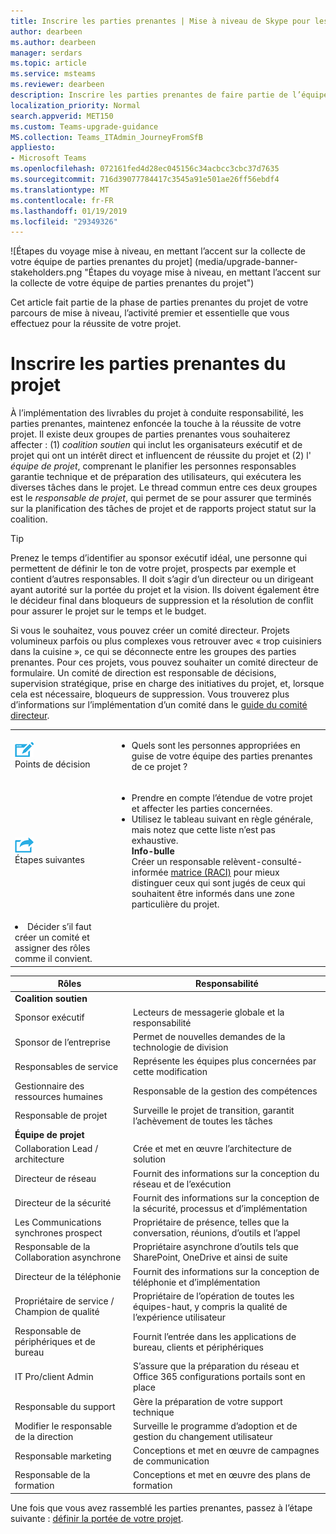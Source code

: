 ```yaml
---
title: Inscrire les parties prenantes | Mise à niveau de Skype pour les entreprises aux équipes de planification
author: dearbeen
ms.author: dearbeen
manager: serdars
ms.topic: article
ms.service: msteams
ms.reviewer: dearbeen
description: Inscrire les parties prenantes de faire partie de l’équipe de projet pour votre mise à niveau.
localization_priority: Normal
search.appverid: MET150
ms.custom: Teams-upgrade-guidance
MS.collection: Teams_ITAdmin_JourneyFromSfB
appliesto:
- Microsoft Teams
ms.openlocfilehash: 072161fed4d28ec045156c34acbcc3cbc37d7635
ms.sourcegitcommit: 716d39077784417c3545a91e501ae26ff56ebdf4
ms.translationtype: MT
ms.contentlocale: fr-FR
ms.lasthandoff: 01/19/2019
ms.locfileid: "29349326"
---
```

![Étapes du voyage mise à niveau, en mettant l’accent sur la collecte de votre équipe de parties prenantes du projet] (media/upgrade-banner-stakeholders.png "Étapes du voyage mise à niveau, en mettant l’accent sur la collecte de votre équipe de parties prenantes du projet")

Cet article fait partie de la phase de parties prenantes du projet de votre parcours de mise à niveau, l’activité premier et essentielle que vous effectuez pour la réussite de votre projet.

# <a name="enlist-your-project-stakeholders"></a>Inscrire les parties prenantes du projet

À l’implémentation des livrables du projet à conduite responsabilité, les parties prenantes, maintenez enfoncée la touche à la réussite de votre projet. Il existe deux groupes de parties prenantes vous souhaiterez affecter : (1) _coalition soutien_ qui inclut les organisateurs exécutif et de projet qui ont un intérêt direct et influencent de réussite du projet et (2) l' _équipe de projet_, comprenant le planifier les personnes responsables garantie technique et de préparation des utilisateurs, qui exécutera les diverses tâches dans le projet. Le thread commun entre ces deux groupes est le _responsable de projet_, qui permet de se pour assurer que terminés sur la planification des tâches de projet et de rapports project statut sur la coalition.

> [!Tip]
> Prenez le temps d’identifier au sponsor exécutif idéal, une personne qui permettent de définir le ton de votre projet, prospects par exemple et contient d’autres responsables. Il doit s’agir d’un directeur ou un dirigeant ayant autorité sur la portée du projet et la vision. Ils doivent également être le décideur final dans bloqueurs de suppression et la résolution de conflit pour assurer le projet sur le temps et le budget.

Si vous le souhaitez, vous pouvez créer un comité directeur. Projets volumineux parfois ou plus complexes vous retrouver avec « trop cuisiniers dans la cuisine », ce qui se déconnecte entre les groupes des parties prenantes. Pour ces projets, vous pouvez souhaiter un comité directeur de formulaire. Un comité de direction est responsable de décisions, supervision stratégique, prise en charge des initiatives du projet, et, lorsque cela est nécessaire, bloqueurs de suppression. Vous trouverez plus d’informations sur l’implémentation d’un comité dans le [guide du comité directeur](https://aka.ms/SteeringCommittee).

| | |
|---|---|
| ![](media/audio_conferencing_image7.png) <br/>Points de décision | <ul><li>Quels sont les personnes appropriées en guise de votre équipe des parties prenantes de ce projet ?</li></ul> |
| ![](media/audio_conferencing_image9.png)<br/>Étapes suivantes | <ul><li>Prendre en compte l’étendue de votre projet et affecter les parties concernées.</li><li>Utilisez le tableau suivant en règle générale, mais notez que cette liste n’est pas exhaustive.<br><strong>Info-bulle</strong><br>Créer un responsable relèvent-consulté-informée [matrice (RACI)](https://en.wikipedia.org/wiki/Responsibility_assignment_matrix) pour mieux distinguer ceux qui sont jugés de ceux qui souhaitent être informés dans une zone particulière du projet.</li> |
| <li>Décider s’il faut créer un comité et assigner des rôles comme il convient.</li></ul> | |

| Rôles | Responsabilité |
|---|---|
| **Coalition soutien** | |
| Sponsor exécutif | Lecteurs de messagerie globale et la responsabilité |
| Sponsor de l’entreprise | Permet de nouvelles demandes de la technologie de division |
| Responsables de service | Représente les équipes plus concernées par cette modification |
| Gestionnaire des ressources humaines | Responsable de la gestion des compétences |
| Responsable de projet | Surveille le projet de transition, garantit l’achèvement de toutes les tâches |
| **Équipe de projet** | |
| Collaboration Lead / architecture | Crée et met en œuvre l’architecture de solution |
| Directeur de réseau | Fournit des informations sur la conception du réseau et de l’exécution |
| Directeur de la sécurité | Fournit des informations sur la conception de la sécurité, processus et d’implémentation |
| Les Communications synchrones prospect | Propriétaire de présence, telles que la conversation, réunions, d’outils et l’appel |
| Responsable de la Collaboration asynchrone | Propriétaire asynchrone d’outils tels que SharePoint, OneDrive et ainsi de suite |
| Directeur de la téléphonie | Fournit des informations sur la conception de téléphonie et d’implémentation |
| Propriétaire de service / Champion de qualité | Propriétaire de l’opération de toutes les équipes-haut, y compris la qualité de l’expérience utilisateur |
| Responsable de périphériques et de bureau | Fournit l’entrée dans les applications de bureau, clients et périphériques |
| IT Pro/client Admin | S’assure que la préparation du réseau et Office 365 configurations portails sont en place |
| Responsable du support | Gère la préparation de votre support technique |
| Modifier le responsable de la direction | Surveille le programme d’adoption et de gestion du changement utilisateur |
| Responsable marketing | Conceptions et met en œuvre de campagnes de communication |
| Responsable de la formation | Conceptions et met en œuvre des plans de formation |

Une fois que vous avez rassemblé les parties prenantes, passez à l’étape suivante : [définir la portée de votre projet](https://aka.ms/SkypetoTeams-Scope).